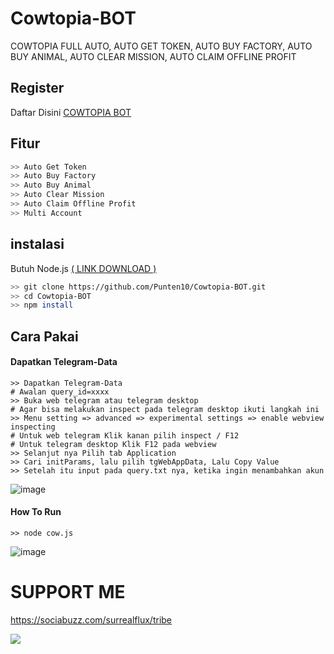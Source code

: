 # Cowtopia-BOT
COWTOPIA FULL AUTO, AUTO GET TOKEN, AUTO BUY FACTORY, AUTO BUY ANIMAL, AUTO CLEAR MISSION, AUTO CLAIM OFFLINE PROFIT

## Register
Daftar Disini [COWTOPIA BOT](https://t.me/cowtopiabot/app?startapp=1993663749)

## Fitur
```bash
>> Auto Get Token
>> Auto Buy Factory
>> Auto Buy Animal
>> Auto Clear Mission
>> Auto Claim Offline Profit
>> Multi Account
```

## instalasi
Butuh Node.js [( LINK DOWNLOAD )](https://nodejs.org/en/download/prebuilt-installer)
```bash
>> git clone https://github.com/Punten10/Cowtopia-BOT.git
>> cd Cowtopia-BOT
>> npm install
```

## Cara Pakai
#### Dapatkan Telegram-Data
```shell
>> Dapatkan Telegram-Data
# Awalan query_id=xxxx
>> Buka web telegram atau telegram desktop
# Agar bisa melakukan inspect pada telegram desktop ikuti langkah ini
>> Menu setting => advanced => experimental settings => enable webview inspecting
# Untuk web telegram Klik kanan pilih inspect / F12
# Untuk telegram desktop Klik F12 pada webview
>> Selanjut nya Pilih tab Application
>> Cari initParams, lalu pilih tgWebAppData, Lalu Copy Value
>> Setelah itu input pada query.txt nya, ketika ingin menambahkan akun
```
![image](https://github.com/user-attachments/assets/6e626d7f-9033-44e5-9307-2b8c680ca858)


#### How To Run
```shell
>> node cow.js
```
![image](https://github.com/user-attachments/assets/8e90d066-2e2d-4aef-86d2-8fbc2043f151)


# SUPPORT ME

https://sociabuzz.com/surrealflux/tribe

[<img src="https://img.shields.io/badge/Telegram-%40Me-orange">](https://t.me/zuiredrop)
